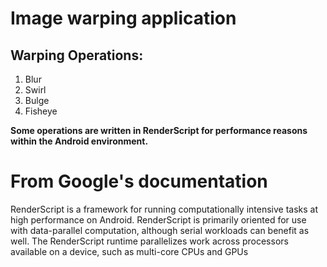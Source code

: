 # Image warping application

## Warping Operations:
1. Blur
2. Swirl
3. Bulge
4. Fisheye

**Some operations are written in RenderScript for performance reasons within the Android environment.**

# From Google's documentation
RenderScript is a framework for running computationally intensive tasks at high performance on Android. RenderScript is primarily oriented for use with data-parallel computation, although serial workloads can benefit as well. The RenderScript runtime parallelizes work across processors available on a device, such as multi-core CPUs and GPUs
